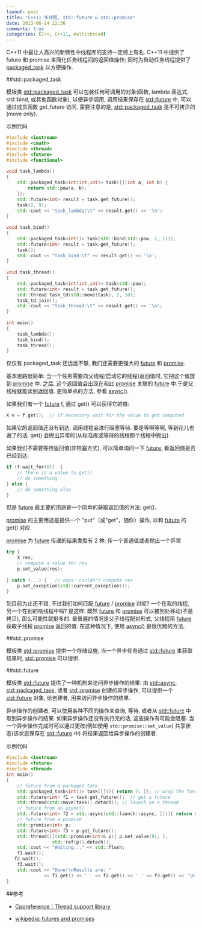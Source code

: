```yaml
---
layout: post
title: "C++11 多线程, std::future & std::promise"
date: 2013-06-14 22:36
comments: true
categories: [C++, C++11, multithread]
---
```


C++11 中最让人高兴的新特性中线程库的支持一定榜上有名. C++11 中提供了 future 和 promise 来简化任务线程间的返回值操作; 同时为启动任务线程提供了 [packaged_task][packaged_task] 以方便操作.

##std::packaged_task

模板类 [std::packaged_task][packaged_task] 可以包装任何可调用的对象(函数, lambda 表达式, std::bind, 或其他函数对象), 以便异步调用, 调用结果保存在 [std::future][future] 中, 可以通过成员函数 get_future 访问. 需要注意的是, [std::packaged_task][packaged_task] 是不可拷贝的(move only).

示例代码

```cpp
#include <iostream>
#include <cmath>
#include <thread>
#include <future>
#include <functional>
 
void task_lambda()
{
    std::packaged_task<int(int,int)> task([](int a, int b) {
        return std::pow(a, b); 
    });
    std::future<int> result = task.get_future();
    task(2, 9);
    std::cout << "task_lambda:\t" << result.get() << '\n';
}
 
void task_bind()
{
    std::packaged_task<int()> task(std::bind(std::pow, 2, 11));
    std::future<int> result = task.get_future();
    task();
    std::cout << "task_bind:\t" << result.get() << '\n';
}
 
void task_thread()
{
    std::packaged_task<int(int,int)> task(std::pow);
    std::future<int> result = task.get_future();
    std::thread task_td(std::move(task), 2, 10);
    task_td.join();
    std::cout << "task_thread:\t" << result.get() << '\n';
}
 
int main()
{
    task_lambda();
    task_bind();
    task_thread();
}
```

<!-- more -->
仅仅有 packaged_task 还远远不够, 我们还需要更强大的 [future][future] 和 [promise][promise].

基本思路很简单: 当一个任务需要向父线程(启动它的线程)返回值时, 它把这个值放到 [promise][promise] 中. 之后, 这个返回值会出现在和此 [promise][promise] 关联的 [future][future] 中.于是父线程就能读到返回值. 更简单点的方法, 参看 [async()][async].

如果我们有一个 [future][future] f, 通过 get() 可以获得它的值:

```cpp
X v = f.get();  // if necessary wait for the value to get computed
```

如果它的返回值还没有到达, 调用线程会进行阻塞等待. 要是等啊等啊, 等到花儿也谢了的话, get() 会抛出异常的(从标准库或等待的线程那个线程中抛出).

如果我们不需要等待返回值(非阻塞方式), 可以简单询问一下 [future][future], 看返回值是否已经到达:

```cpp
if (f.wait_for(0))  {
    // there is a value to get()
    // do something
} else {
    // do something else
}
```

但是 [future][future] 最主要的用途是一个简单的获取返回值的方法: get().

[promise][promise] 的主要用途是提供一个 "put"（或"get"，随你）操作, 以和 [future][future] 的 get() 对应.

[promise][promise] 为 [future][future] 传递的结果类型有 2 种: 传一个普通值或者抛出一个异常

```cpp
try { 
    X res; 
    // compute a value for res
    p.set_value(res);
    
} catch (...) {   // oops: couldn't compute res 
    p.set_exception(std::current_exception()); 
}
```

到目前为止还不错, 不过我们如何匹配 [future][future] / [promise][promise] 对呢? 一个在我的线程, 另一个在别的啥线程中吗? 是这样: 既然 [future][future] 和 [promise][promise] 可以被到处移动(不是拷贝), 那么可能性就挺多的. 最普遍的情况是父子线程配对形式, 父线程用 [future][future] 获取子线程 [promise][promise] 返回的值. 在这种情况下, 使用 [async()][async] 是很优雅的方法.


##std::promise

模板类 [std::promise][promise] 提供一个存储设施, 当一个异步任务通过 [std::future][future] 来获取结果时, [std::promise][promise] 可以提供.


##std::future

模板类 [std::future][future] 提供了一种机制来访问异步操作的结果:
由 [std::async][async], [std::packaged_task][packaged_task], 或者 [std::promise][promise] 创建的异步操作, 可以提供一个 [std::future][future] 对象, 给创建者, 用来访问异步操作的结果.

异步操作的创建者, 可以使用各种不同的操作来查询, 等待, 或者从 [std::future][future] 中取到异步操作的结果. 如果异步操作还没有执行完的话, 这些操作有可能会阻塞.
当一个异步操作完成时可以通过更改(例如使用 `std::promise::set_value`) 共享状态(该状态保存在 [std::future][future] 中) 将结果返回给异步操作的创建者.

示例代码

```cpp
#include <iostream>
#include <future>
#include <thread>
int main()
{
    // future from a packaged_task
    std::packaged_task<int()> task([](){ return 7; }); // wrap the function
    std::future<int> f1 = task.get_future();  // get a future
    std::thread(std::move(task)).detach(); // launch on a thread
    // future from an async()
    std::future<int> f2 = std::async(std::launch::async, [](){ return 8; });
    // future from a promise
    std::promise<int> p;
    std::future<int> f3 = p.get_future();
    std::thread([](std::promise<int>& p){ p.set_value(9); },
                 std::ref(p)).detach();
    std::cout << "Waiting..." << std::flush;
    f1.wait();
   f2.wait();
    f3.wait();
    std::cout << "Done!\nResults are: "
              << f1.get() << ' ' << f2.get() << ' ' << f3.get() << '\n';
}
```

##参考

- [Cppreference：Thread support library](http://en.cppreference.com/w/cpp/thread)
- [wikipedia: futures and promises](http://en.wikipedia.org/wiki/Futures_and_promises)

  [packaged_task]: http://en.cppreference.com/w/cpp/thread/packaged_task
  [future]: http://en.cppreference.com/w/cpp/thread/future
  [promise]: http://en.cppreference.com/w/cpp/thread/promise
  [async]: http://en.cppreference.com/w/cpp/thread/async
